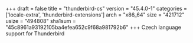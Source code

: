 +++
draft = false
title = "thunderbird-cs"
version = "45.4.0-1"
categories = ['locale-extra', 'thunderbird-extensions']
arch = "x86_64"
size = "421712"
usize = "494808"
sha1sum = "45c8961a93192105ba4efea652c9f68a981792b6"
+++
Czech language support for Thunderbird